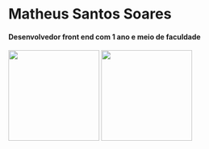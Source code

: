 <h1>Matheus Santos Soares</h1>
<h4>Desenvolvedor front end com 1 ano e meio de faculdade</h4>
<div>
  <img height="180em" src="https://github-readme-stats.vercel.app/api?username=MatheusSoares35&show_icons=true&theme=dracula&include_all_comits=true&count_private=true"/>
  <img height="180em" src="https://github-readme-stats.vercel.app/api/top-langs/?username=MatheusSoares35&layout=compact&langs_count=16&theme=dracula"/>
  
</div>

